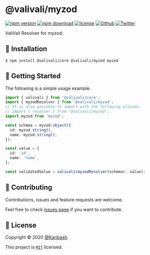 # @valivali/myzod

[![npm version][npm-version-badge]][npm-version-link]
[![npm download][npm-download-badge]][npm-download-link]
[![license][license-badge]][license-link]
[![Github][github-follower-badge]][github-follower-link]
[![Twitter][twitter-follower-badge]][twitter-follower-link]

ValiVali Resolver for myzod.

## 🚀 Installation

```
$ npm install @valivali/core @valivali/myzod myzod
```

## 👏 Getting Started

The following is a simple usage example.

```ts
import { valivali } from '@valivali/core';
import { myzodResolver } from '@valivali/myzod';
// It is also possible to import with the following aliases.
// import { resolver } from '@valivali/myzod';
import myzod from 'myzod';

const schema = myzod.object({
  id: myzod.string(),
  name: myzod.string(),
});

const value = {
  id: 'id',
  name: 'name',
};

const validatedValue = valivali(myzodResolver(schema), value);
```

## 🤝 Contributing

Contributions, issues and feature requests are welcome.

Feel free to check [issues page](https://github.com/Karibash/valivali/issues) if you want to contribute.

## 📝 License

Copyright © 2020 [@Karibash](https://twitter.com/karibash).

This project is [```MIT```](https://github.com/Karibash/valivali/blob/main/packages/myzod/LICENSE) licensed.

[npm-version-badge]: https://badge.fury.io/js/@valivali%2Fmyzod.svg
[npm-version-link]: https://www.npmjs.com/package/@valivali/myzod
[npm-download-badge]: https://img.shields.io/npm/dm/@valivali/myzod.svg
[npm-download-link]: https://www.npmjs.com/package/@valivali/myzod
[license-badge]: https://img.shields.io/npm/l/@valivali%2Fmyzod.svg
[license-link]: https://github.com/Karibash/valivali/blob/main/packages/myzod/LICENSE
[github-follower-badge]: https://img.shields.io/github/followers/Karibash?label=Follow&logo=github&style=social
[github-follower-link]: https://github.com/Karibash?tab=followers
[twitter-follower-badge]: https://img.shields.io/twitter/follow/Karibash?label=Follow&style=social
[twitter-follower-link]: https://twitter.com/intent/follow?screen_name=Karibash
